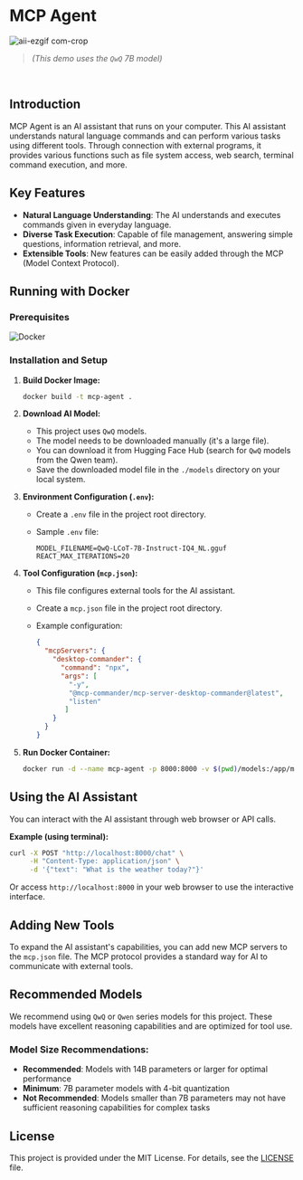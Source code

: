 # MCP Agent

![aii-ezgif com-crop](https://github.com/user-attachments/assets/3a872acc-3bee-4762-a22c-a28432923f46)
> *(This demo uses the `QwQ` 7B model)*

<br>

## Introduction

MCP Agent is an AI assistant that runs on your computer. This AI assistant understands natural language commands and can perform various tasks using different tools. Through connection with external programs, it provides various functions such as file system access, web search, terminal command execution, and more.

## Key Features

* **Natural Language Understanding**: The AI understands and executes commands given in everyday language.
* **Diverse Task Execution**: Capable of file management, answering simple questions, information retrieval, and more.
* **Extensible Tools**: New features can be easily added through the MCP (Model Context Protocol).

## Running with Docker

### Prerequisites

![Docker](https://img.shields.io/badge/Docker-2496ED?style=flat&logo=docker&logoColor=white) 

### Installation and Setup

1. **Build Docker Image:**
   ```bash
   docker build -t mcp-agent .
   ```

2. **Download AI Model:**
   * This project uses `QwQ` models.
   * The model needs to be downloaded manually (it's a large file).
   * You can download it from Hugging Face Hub (search for `QwQ` models from the Qwen team).
   * Save the downloaded model file in the `./models` directory on your local system.

3. **Environment Configuration (`.env`):**
   * Create a `.env` file in the project root directory.
   * Sample `.env` file:

     ```
     MODEL_FILENAME=QwQ-LCoT-7B-Instruct-IQ4_NL.gguf
     REACT_MAX_ITERATIONS=20
     ```

4. **Tool Configuration (`mcp.json`):**
   * This file configures external tools for the AI assistant.
   * Create a `mcp.json` file in the project root directory.
   * Example configuration:

     ```json
     {
       "mcpServers": {
         "desktop-commander": {
           "command": "npx",
           "args": [
             "-y",
             "@mcp-commander/mcp-server-desktop-commander@latest",
             "listen"
            ]
         }
       }
     }
     ```

5. **Run Docker Container:**
   ```bash
   docker run -d --name mcp-agent -p 8000:8000 -v $(pwd)/models:/app/models -v $(pwd)/mcp.json:/app/mcp.json -v $(pwd)/.env:/app/.env -v $(pwd)/logs:/app/logs mcp-agent
   ```

## Using the AI Assistant

You can interact with the AI assistant through web browser or API calls.

**Example (using terminal):**

```bash
curl -X POST "http://localhost:8000/chat" \
     -H "Content-Type: application/json" \
     -d '{"text": "What is the weather today?"}'
```

Or access `http://localhost:8000` in your web browser to use the interactive interface.

## Adding New Tools

To expand the AI assistant's capabilities, you can add new MCP servers to the `mcp.json` file. The MCP protocol provides a standard way for AI to communicate with external tools.

## Recommended Models

We recommend using `QwQ` or `Qwen` series models for this project. These models have excellent reasoning capabilities and are optimized for tool use.

### Model Size Recommendations:
* **Recommended**: Models with 14B parameters or larger for optimal performance
* **Minimum**: 7B parameter models with 4-bit quantization
* **Not Recommended**: Models smaller than 7B parameters may not have sufficient reasoning capabilities for complex tasks

## License

This project is provided under the MIT License. For details, see the [LICENSE](LICENSE) file.

